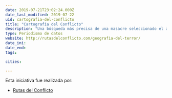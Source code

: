 ```yaml
---
date: 2019-07-21T23:02:24.000Z
date_last_modified: 2019-07-22
uid: cartografia-del-conflicto
title: "Cartografía del Conflicto"
description: "Una búsqueda más precisa de una masacre seleccionado el año, el departamento y el grupo armado responsable durante el marco del conflicto armado en Colombia."
type: Periodismo de datos
website: http://rutasdelconflicto.com/geografia-del-terror/
date_ini: 
date_end: 
tags:

cities: 

---
```


Esta iniciativa fue realizada por:

- [Rutas del Conflicto](/i/rutas-del-conflicto.html)
